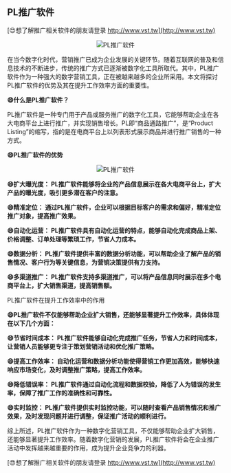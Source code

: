 ## **PL推广软件**

[😍想了解推广相关软件的朋友请登录 http://www.vst.tw](http://www.vst.tw)

 <center><img src="https://vst.tw/MP4/tuiguang/png/2.png" alt="PL推广软件"></center>

在当今数字化时代，营销推广已成为企业发展的关键环节。随着互联网的普及和信息技术的不断进步，传统的推广方式已逐渐被数字化工具所取代。其中，PL推广软件作为一种强大的数字营销工具，正在被越来越多的企业所采用。本文将探讨PL推广软件的优势及其在提升工作效率方面的重要性。

**😄什么是PL推广软件？**

PL推广软件是一种专门用于产品或服务推广的数字化工具，它能够帮助企业在各大电商平台上进行推广，并实现销售增长。PL即“商品通路推广”，是“Product Listing”的缩写，指的是在电商平台上以列表形式展示商品并进行推广销售的一种方式。

**😄PL推广软件的优势**

 <center><img src="https://vst.tw/MP4/tuiguang/png/5.png" alt="PL推广软件"></center>

**😄扩大曝光度： PL推广软件能够将企业的产品信息展示在各大电商平台上，扩大产品的曝光度，吸引更多潜在客户的注意。**

**😄精准定位： 通过PL推广软件，企业可以根据目标客户的需求和偏好，精准定位推广对象，提高推广效果。**

**😄自动化运营： PL推广软件具有自动化运营的特点，能够自动化完成商品上架、价格调整、订单处理等繁琐工作，节省人力成本。**

**😄数据分析： PL推广软件提供丰富的数据分析功能，可以帮助企业了解产品的销售情况、客户行为等关键信息，为营销决策提供有力支持。**

**😄多渠道推广： PL推广软件支持多渠道推广，可以将产品信息同时展示在多个电商平台上，扩大销售渠道，提高销售额。**

PL推广软件在提升工作效率中的作用

**😄PL推广软件不仅能够帮助企业扩大销售，还能够显著提升工作效率，具体体现在以下几个方面：**

**😄节省时间成本： PL推广软件能够自动化完成推广任务，节省人力和时间成本，让营销人员能够更专注于策划营销活动和优化推广策略。**

**😄提高工作效率： 自动化运营和数据分析功能使得营销工作更加高效，能够快速响应市场变化，及时调整推广策略，提高工作效率。**

**😄降低错误率： PL推广软件通过自动化流程和数据校验，降低了人为错误的发生率，保障了推广工作的准确性和可靠性。**

**😄实时监控： PL推广软件提供实时监控功能，可以随时查看产品销售情况和推广效果，及时发现问题并进行调整，保证推广活动的顺利进行。**

综上所述，PL推广软件作为一种数字化营销工具，不仅能够帮助企业扩大销售，还能够显著提升工作效率。随着数字化营销的发展，PL推广软件将会在企业推广活动中发挥越来越重要的作用，成为提升企业竞争力的利器。

[😍想了解推广相关软件的朋友请登录 http://www.vst.tw](http://www.vst.tw)



